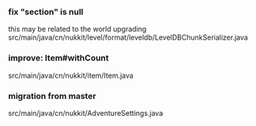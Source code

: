 ### fix "section" is null
this may be related to the world upgrading
src/main/java/cn/nukkit/level/format/leveldb/LevelDBChunkSerializer.java

### improve: Item#withCount
src/main/java/cn/nukkit/item/Item.java

### migration from master
src/main/java/cn/nukkit/AdventureSettings.java